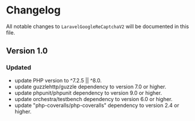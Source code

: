 # Changelog

All notable changes to `LaravelGoogleReCaptchaV2` will be documented in this file.

## Version 1.0

### Updated
- update PHP version to ^7.2.5 || ^8.0.
- update guzzlehttp/guzzle dependency to version 7.0 or higher.
- update phpunit/phpunit dependency to version 9.0 or higher.
- update orchestra/testbench dependency to version 6.0 or higher.
- update "php-coveralls/php-coveralls" dependency to version 2.4 or higher.